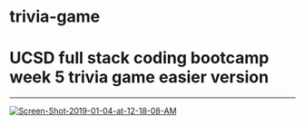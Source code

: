 # trivia-game
<h1>UCSD full stack coding bootcamp week 5 trivia game easier version</h1>
<hr>
<a href='https://postimg.cc/8F1kJxZH' target='_blank'><img src='https://i.postimg.cc/8F1kJxZH/Screen-Shot-2019-01-04-at-12-18-08-AM.png' border='0' alt='Screen-Shot-2019-01-04-at-12-18-08-AM'/></a>
